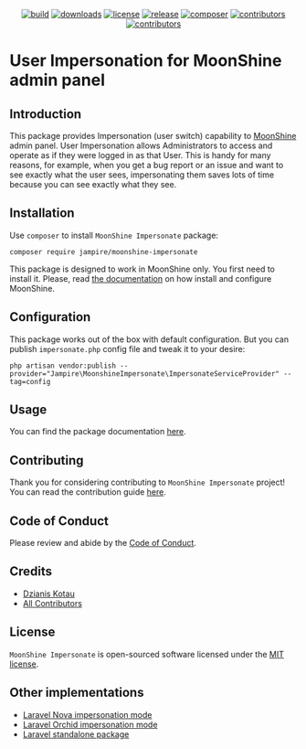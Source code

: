 <p align="center">
    <a href="https://github.com/Jampire/moonshine-impersonate/actions/workflows/build.yml" target="_blank" title="build"><img src="https://github.com/Jampire/moonshine-impersonate/actions/workflows/build.yml/badge.svg?branch=master" alt="build"></a>
    <a href="https://packagist.org/packages/Jampire/moonshine-impersonate" target="_blank" title="download"><img src="https://img.shields.io/packagist/dt/Jampire/moonshine-impersonate?style=flat-square" alt="downloads"></a>
    <a href="https://github.com/Jampire/moonshine-impersonate/blob/master/LICENSE" target="_blank" title="license"><img src="https://img.shields.io/github/license/Jampire/moonshine-impersonate?style=flat-square" alt="license"></a>
    <a href="https://github.com/Jampire/moonshine-impersonate/releases" target="_blank" title="release"><img src="https://img.shields.io/github/v/release/Jampire/moonshine-impersonate?display_name=tag&sort=semver&style=flat-square" alt="release"></a>
    <a href="https://packagist.org/packages/Jampire/moonshine-impersonate" target="_blank" title="php"><img src="https://img.shields.io/packagist/php-v/Jampire/moonshine-impersonate?style=flat-square" alt="composer"></a>
    <a href="https://github.com/Jampire/moonshine-impersonate/graphs/contributors" target="_blank" title="contributors"><img src="https://img.shields.io/github/contributors/Jampire/moonshine-impersonate?style=flat-square" alt="contributors"></a>
    <a href="https://github.com/Jampire/moonshine-impersonate/issues" target="_blank" title="welcome"><img src="https://img.shields.io/badge/contributions-welcome-brightgreen.svg?style=flat-square" alt="contributors"></a>
</p>

# User Impersonation for MoonShine admin panel

## Introduction

This package provides Impersonation (user switch) capability to [MoonShine][1] admin panel. User Impersonation allows
Administrators to access and operate as if they were logged in as that User. This is handy for many reasons,
for example, when you get a bug report or an issue and want to see exactly what the user sees, impersonating them
saves lots of time because you can see exactly what they see.

## Installation

Use `composer` to install `MoonShine Impersonate` package:
```shell
composer require jampire/moonshine-impersonate
```

This package is designed to work in MoonShine only. You first need to install it. Please, read
[the documentation][2] on how install and configure MoonShine.

## Configuration

This package works out of the box with default configuration. But you can publish `impersonate.php` config file
and tweak it to your desire:

```shell
php artisan vendor:publish --provider="Jampire\MoonshineImpersonate\ImpersonateServiceProvider" --tag=config
```

## Usage

You can find the package documentation [here][3].

## Contributing

Thank you for considering contributing to `MoonShine Impersonate` project! You can read the contribution guide [here][4].

## Code of Conduct
Please review and abide by the [Code of Conduct][5].

## Credits

- [Dzianis Kotau][6]
- [All Contributors][7]

## License
`MoonShine Impersonate` is open-sourced software licensed under the [MIT license][8].

## Other implementations
- [Laravel Nova impersonation mode][9]
- [Laravel Orchid impersonation mode][10]
- [Laravel standalone package][11]

[1]: https://moonshine.cutcode.dev/
[2]: https://moonshine.cutcode.dev/section/installation
[3]: https://dzianiskotau.com/moonshine-impersonate/
[4]: CONTRIBUTING.md
[5]: CODE_OF_CONDUCT.md
[6]: https://github.com/Jampire
[7]: https://github.com/Jampire/moonshine-impersonate/graphs/contributors
[8]: LICENSE
[9]: https://nova.laravel.com/docs/4.0/customization/impersonation.html
[10]: https://orchid.software/en/docs/access/#user-impersonation
[11]: https://laravel-news.com/laravel-impersonate
